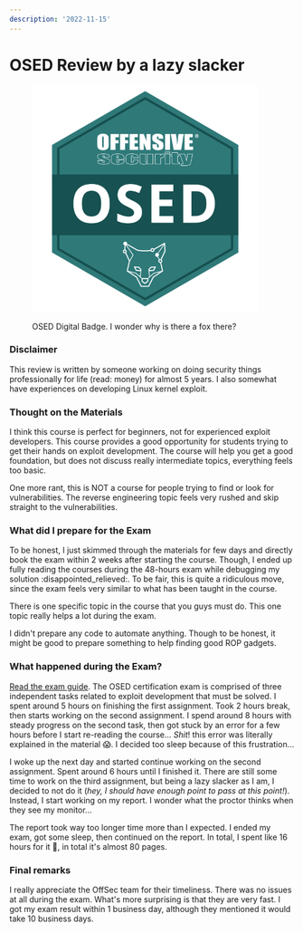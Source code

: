 ```yaml
---
description: '2022-11-15'
---
```


# OSED Review by a lazy slacker

<figure><img src="../../.gitbook/assets/61007af7-5d38-41df-bfb6-ce76d46d5997 (1).png" alt=""><figcaption><p>OSED Digital Badge. I wonder why is there a fox there?</p></figcaption></figure>

### Disclaimer

This review is written by someone working on doing security things professionally for life (read: money) for almost 5 years. I also somewhat have experiences on developing Linux kernel exploit.

### Thought on the Materials

I think this course is perfect for beginners, not for experienced exploit developers. This course provides a good opportunity for students trying to get their hands on exploit development. The course will help you get a good foundation, but does not discuss really intermediate topics, everything feels too basic.

One more rant, this is NOT a course for people trying to find or look for vulnerabilities. The reverse engineering topic feels very rushed and skip straight to the vulnerabilities.

### What did I prepare for the Exam

To be honest, I just skimmed through the materials for few days and directly book the exam within 2 weeks after starting the course. Though, I ended up fully reading the courses during the 48-hours exam while debugging my solution :disappointed\_relieved:. To be fair, this is quite a ridiculous move, since the exam feels very similar to what has been taught in the course.

There is one specific topic in the course that you guys must do. This one topic really helps a lot during the exam.

I didn't prepare any code to automate anything. Though to be honest, it might be good to prepare something to help finding good ROP gadgets.

### What happened during the Exam?

[Read the exam guide](https://help.offensive-security.com/hc/en-us/articles/360052977212-OSED-Exam-Guide). The OSED certification exam is comprised of three independent tasks related to exploit development that must be solved. I spent around 5 hours on finishing the first assignment. Took 2 hours break, then starts working on the second assignment. I spend around 8 hours with steady progress on the second task, then got stuck by an error for a few hours before I start re-reading the course... _Shit_! this error was literally explained in the material :scream:. I decided too sleep because of this frustration...

I woke up the next day and started continue working on the second assignment. Spent around 6 hours until I finished it. There are still some time to work on the third assignment, but being a lazy slacker as I am, I decided to not do it (_hey, I should have enough point to pass at this point!_). Instead, I start working on my report. I wonder what the proctor thinks when they see my monitor...

The report took way too longer time more than I expected. I ended my exam, got some sleep, then continued on the report. In total, I spent like 16 hours for it :thinking:, in total it's almost 80 pages.

### Final remarks

I really appreciate the OffSec team for their timeliness. There was no issues at all during the exam. What's more surprising is that they are very fast. I got my exam result within 1 business day, although they mentioned it would take 10 business days.

